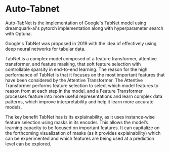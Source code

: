 # Auto-Tabnet
Auto-TabNet is the implementation of Google's TabNet model using dreamquark-ai's pytorch implementation along with hyperparameter search with Optuna.

Google's TabNet was proposed in 2019 with the idea of effectively using deep neural networks for tabular data.

TabNet is a complex model composed of a feature transformer, attentive transformer, and feature masking, that soft feature selection with controllable sparsity in end-to-end learning. The reason for the high performance of TabNet is that it focuses on the most important features that have been considered by the Attentive Transformer. The Attentive Transformer performs feature selection to select which model features to reason from at each step in the model, and a Feature Transformer processes feature into more useful representations and learn complex data patterns, which improve interpretability and help it learn more accurate models.

The key benefit TabNet has is its explainability, as it uses instance-wise feature selection using masks in its encoder. This allows the model’s learning capacity to be focused on important features. It can capitalize on the forthcoming visualization of masks (as it provides explainability) which can be experimented and which features are being used at a prediction level can be explored.
